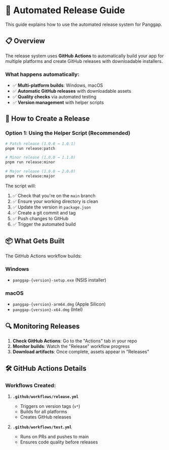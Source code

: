 # 🚀 Automated Release Guide

This guide explains how to use the automated release system for Panggap.

## 📋 Overview

The release system uses **GitHub Actions** to automatically build your app for multiple platforms and create GitHub releases with downloadable installers.

### What happens automatically:
- ✅ **Multi-platform builds**: Windows, macOS
- ✅ **Automatic GitHub releases** with downloadable assets
- ✅ **Quality checks** via automated testing
- ✅ **Version management** with helper scripts

## 🎯 How to Create a Release

### Option 1: Using the Helper Script (Recommended)

```bash
# Patch release (1.0.0 → 1.0.1)
pnpm run release:patch

# Minor release (1.0.0 → 1.1.0)
pnpm run release:minor

# Major release (1.0.0 → 2.0.0)
pnpm run release:major
```

The script will:
1. ✅ Check that you're on the `main` branch
2. ✅ Ensure your working directory is clean
3. ✅ Update the version in `package.json`
4. ✅ Create a git commit and tag
5. ✅ Push changes to GitHub
6. ✅ Trigger the automated build

## 📦 What Gets Built

The GitHub Actions workflow builds:

### Windows
- `panggap-{version}-setup.exe` (NSIS installer)

### macOS
- `panggap-{version}-arm64.dmg` (Apple Silicon)
- `panggap-{version}-x64.dmg` (Intel)

## 🔍 Monitoring Releases

1. **Check GitHub Actions**: Go to the "Actions" tab in your repo
2. **Monitor builds**: Watch the "Release" workflow progress
3. **Download artifacts**: Once complete, assets appear in "Releases"

## 🛠️ GitHub Actions Details

### Workflows Created:

1. **`.github/workflows/release.yml`**
   - Triggers on version tags (`v*`)
   - Builds for all platforms
   - Creates GitHub releases

2. **`.github/workflows/test.yml`**
   - Runs on PRs and pushes to main
   - Ensures code quality before releases